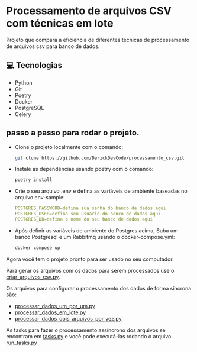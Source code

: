 # Processamento de arquivos CSV com técnicas em lote

Projeto que compara a eficiência de diferentes técnicas de processamento de arquivos csv para banco de dados.

<h2 id="tech">💻 Tecnologias</h2>

- Python
- Git
- Poetry
- Docker
- PostgreSQL
- Celery

## passo a passo para rodar o projeto.

- Clone o projeto localmente com o comando:
  ```bash
  git clone https://github.com/DerickDevCode/processamento_csv.git
  ```

- Instale as dependências usando poetry com o comando:
  ```bash
  poetry install
  ```

- Crie o seu arquivo .env e defina as variáveis de ambiente baseadas no arquivo env-sample:
  ```yaml
  POSTGRES_PASSWORD=defina sua senha do banco de dados aqui
  POSTGRES_USER=defina seu usuário do banco de dados aqui
  POSTGRES_DB=defina o nome do seu banco de dados aqui
  ```

- Após definir as variáveis de ambiente do Postgres acima, Suba um banco Postgresql e um Rabbitmq usando o
  docker-compose.yml:
  ```bash
  docker compose up
  ```

Agora você tem o projeto pronto para ser usado no seu computador.

Para gerar os arquivos com os dados para serem processados use o [criar_arquivos_csv.py](criar_arquivos_csv.py).

Os arquivos para configurar o processamento dos dados de forma síncrona são:

- [processar_dados_um_por_um.py](processar_dados_um_por_um.py)
- [processar_dados_em_lote.py](processar_dados_em_lote.py)
- [processar_dados_dois_arquivos_por_vez.py](processar_dados_dois_arquivos_por_vez.py)

As tasks para fazer o processamento assíncrono dos arquivos se encontram em [tasks.py](tasks.py) e você pode executá-las
rodando o arquivo [run_tasks.py](run_tasks.py)